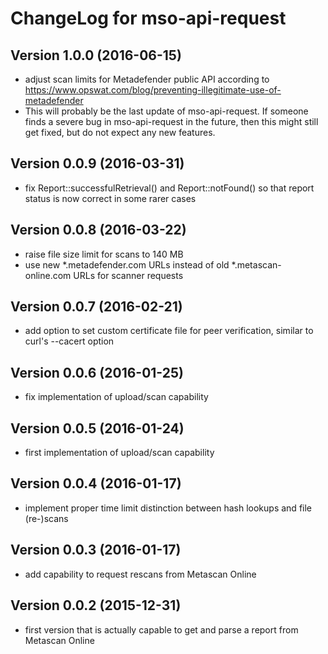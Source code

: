 # ChangeLog for mso-api-request

## Version 1.0.0 (2016-06-15)
  - adjust scan limits for Metadefender public API according to
    https://www.opswat.com/blog/preventing-illegitimate-use-of-metadefender
  - This will probably be the last update of mso-api-request.
    If someone finds a severe bug  in mso-api-request in the future, then this
    might still get fixed, but do not expect any new features.

## Version 0.0.9 (2016-03-31)
  - fix Report::successfulRetrieval() and Report::notFound() so that report
    status is now correct in some rarer cases

## Version 0.0.8 (2016-03-22)
  - raise file size limit for scans to 140 MB
  - use new *.metadefender.com URLs instead of old *.metascan-online.com URLs
    for scanner requests

## Version 0.0.7 (2016-02-21)
  - add option to set custom certificate file for peer verification, similar
    to curl's --cacert option

## Version 0.0.6 (2016-01-25)
  - fix implementation of upload/scan capability

## Version 0.0.5 (2016-01-24)
  - first implementation of upload/scan capability

## Version 0.0.4 (2016-01-17)
  - implement proper time limit distinction between hash lookups and file
    (re-)scans

## Version 0.0.3 (2016-01-17)
  - add capability to request rescans from Metascan Online

## Version 0.0.2 (2015-12-31)
  - first version that is actually capable to get and parse a report from
    Metascan Online
